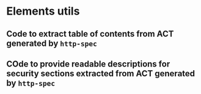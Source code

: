 # Elements utils

## Code to extract table of contents from ACT generated by `http-spec`

## COde to provide readable descriptions for security sections extracted from ACT generated by `http-spec`


